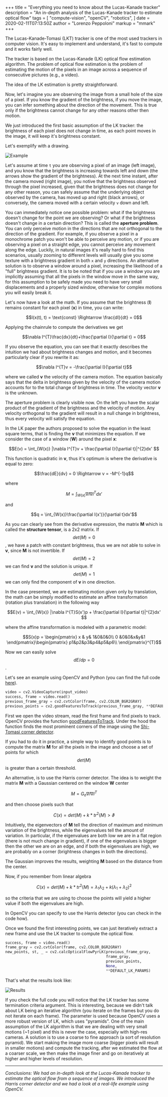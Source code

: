 +++
title = "Everything you need to know about the Lucas-Kanade tracker"
description = "An in-depth analysis of the Lucas-Kanade tracker to estimate optical flow"
tags = [
    "compute-vision",
    "openCV",
    "robotics",
]
date = 2020-02-11T07:13:50Z
author = "Lorenzo Peppoloni"
markup = "mmark"
+++

The Lucas-Kanade-Tomasi (LKT) tracker is one of the most used trackers in computer vision. It's easy to implement and understand, it's fast to compute and it works fairly well.

The tracker is based on the Lucas-Kanade (LK) optical flow estimation algorithm. The problem of optical flow estimation is the problem of estimating the motion of the pixels in an image across a sequence of consecutive pictures (e.g., a video).
  
The idea of the LK estimation is pretty straightforward. 

Now, let's imagine you are observing the image from a small hole of the size of a pixel. If you know the gradient of the brightness, if you move the image, you can infer something about the direction of the movement. This is true only if the brightness cannot change for any other reasons other then motion. 

We just introduced the first basic assumption of the LK tracker: the brightness of each pixel does not change in time, as each point moves in the image, it will keep it's brightness constant. 

Let's exemplify with a drawing.

![Example](/lktracker/lk_pix.png)

Let's assume at time `t` you are observing a pixel of an image (left image), and you know that the brightness is increasing towards left and down (the arrows show the gradient of the brightness). At the next time instant, after the camera moved (right image), you notive that the brightness observed through the pixel increased, given that the brightness does not change for any other reason, you can safely assume that the underlying object observed by the camera, has moved up and right (black arrows), or conversely, the camera moved with a certain velocity `v` down and left.



You can immediately notice one possible problem: what if the brightness doesn't change for the point we are observing? Or what if the brightness doesn't change in a certain direction?
This is called the **aperture problem**. You can only perceive motion in the directions that are not orthogonal to the direction of the gradient. For example, if you observe a pixel in a monochrome patch you won't be able to perceive any motion, or if you are observing a pixel on a straight edge, you cannot perceive any movement along the edge. Luckily, in natural images it's really hard to find this scenarios, usually zooming to different levels will usually give you some texture with a brightness gradient in both `x` and `y` directions.
An alternative solution is to observe a window around a pixel, increasing the likelihood of a "full" brightness gradient. It is to be noted that if you use a window you are implicitly assuming that all the pixels in the window move in the same way, for this assumption to be safely made you need to have very small displacements and a properly sized window, otherwise for complex motions you will easily break it.

Let's now have a look at the math. If you assume that the brightness (**I**) remains constant for each pixel (**x**) in time, you can write:

$$I(x(t), t) = \text{const} \Rightarrow \frac{dI}{dt} = 0$$

Applying the chainrule to compute the derivatives we get

$$\nabla I^{T}\frac{dx}{dt}+\frac{\partial I}{\partial t} = 0$$

If you observe the equation, you can see that it exactly describes the intuition we had about brightness changes and motion, and it becomes particularly clear if you rewrite it as:

$$\nabla I^{T}v = -\frac{\partial I}{\partial t}$$

where we called **v** the velocity of the camera motion. The equation basically says that the delta in brightness given by the velocity of the camera motion accounts for to the total change of brightness in time. The velocity vector **v** is the unknown. 

The aperture problem is clearly visible now. On the left you have the scalar product of the gradient of the brightness and the velocity of motion. Any velocity orthogonal to the gradient will result in a null change in brightness, thus every velocity will satisfy the equation. 

In the LK paper the authors proposed to solve the equation in the least square terms, that is finding the **v** that minimizes the equation. If we consider the case of a window (**W**) around the pixel **x**:

$$E(v) = \int_{W(x)} |\nabla I^{T}v + \frac{\partial I}{\partial t}|^{2}dx' $$

This function is quadratic in **v**, thus it's optimum is where the derivative is equal to zero:

$$\frac{dE}{dv} = 0 \Rightarrow v = -M^{-1}q$$

where


$$M = \int_{W(x)}\nabla I\nabla I ^{T}dx'$$

and

$$q = \int_{W(x)}\frac{\partial I(x')}{\partial t}dx'$$

As you can clearly see from the derivative expression, the matrix **M** which is called the **structure tensor**, is a 2x2 matrix. If $$det(M) = 0$$, we have a patch with constant brightness, thus we are not able to solve in **v**, since **M** is not invertible. If $$det(M) = 2$$ we can find **v** and the solution is unique. If $$det(M) = 1$$ we can only find the component of **v** in one direction. 

In the case presented, we are estimating motion given only by translation, the math can be simply modified to estimate an affine transformation (rotation plus translation) in the following way

$$E(v) = \int_{W(x)} |\nabla I^{T}S(x')p + \frac{\partial I}{\partial t}|^{2}dx' $$

where the affine transformation is modeled with a parametric model:

$$S(x)p = \begin{pmatrix}
x & y& 1&0&0&0\\
0 &0&0&x&y&1
\end{pmatrix}\begin{pmatrix}
p1&p2&p3&p4&p5&p6\\
\end{pmatrix}^{T}$$

Now we can easily solve $$dE/dp = 0$$.

Let's see an example using OpenCV and Python (you can find the full code [here](https://github.com/LorePep/blogposts_code/tree/master/lkt-tracker)).

```python
video = cv2.VideoCapture(input_video) 
success, frame = video.read()
previous_frame_gray = cv2.cvtColor(frame, cv2.COLOR_BGR2GRAY)
previous_points = cv2.goodFeaturesToTrack(previous_frame_gray, **DEFAULT_FEATURES_PARAMS)
```
First we open the video stream, read the first frame and find pixels to track.
OpenCV provides the function [goodFeaturesToTrack](https://docs.opencv.org/2.4/modules/imgproc/doc/feature_detection.html). Under the hood the function finds the most prominent corners of the image using the [Shi-Tomasi corner detector](https://opencv-python-tutroals.readthedocs.io/en/latest/py_tutorials/py_feature2d/py_shi_tomasi/py_shi_tomasi.html). 

If you had to do it in practice, a simple way to identify good points is to compute the matrix **M** for all the pixels in the image and choose a set of points for which $$det(M)$$ is greater than a certain threshold. 

An alternative, is to use the Harris corner detector. The idea is to weight the matrix **M** with a Gaussian centered on the window **W** center

$$M =  G_{\sigma}\nabla I \nabla I ^{T}$$

and then choose pixels such that

$$C(x) = det(M) + k*tr^{2}(M) > \vartheta $$

Intuitively, the eigenvectors of **M** tell the direction of maximum and minimum variation of the brightness, while the eigenvalues tell the amount of variation. In particular, if the eigenvalues are both low we are in a flat region (there is not much change in gradient), if one of the eigenvalues is bigger then the other we are on an edge, and if both the eigenvalues are high, we are probably on a corner (brightness changes in both the directions).

The Gaussian improves the results, weighting **M** based on the distance from the center.

Now, if you remember from linear algebra

$$C(x) = det(M) + k*tr^{2}(M) = \lambda_1 \lambda_2 + k(\lambda_1+\lambda_2)^{2}$$

so the criteria that we are using to choose the points will yield a higher value if both the eigenvalues are high.

In OpenCV you can specify to use the Harris detector (you can check in the code how).

Once we found the first interesting points, we can just iteratively extract a new frame and use the LK tracker to compute the optical flow.
```python
success, frame = video.read()
frame_gray = cv2.cvtColor(frame, cv2.COLOR_BGR2GRAY)
new_points, st, _ = cv2.calcOpticalFlowPyrLK(previous_frame_gray,
                                             frame_gray,
                                             previous_points, 
                                             None,
                                             **DEFAULT_LK_PARAMS)
```
That's what the results look like:

![Results](/lktracker/lkt.gif)

If you check the full code you will notice that the LK tracker has some termination criteria argument. This is interesting, because we didn't talk about LK being an iterative algorithm (you iterate on the frames but you do not iterate on each frame). The parameter is used because OpenCV uses a more robust version of LK, which uses "pyramids". One of the main assumption of the LK algorithm is that we are dealing with very small motions (~1 pixel) and this is never the case, especially with high-res cameras. A solution is to use a coarse to fine approach (a sort of resolution pyramid). We start making the image more coarse (bigger pixels will result in smaller motions) and compute the tracking, after we estimated the flow at a coarser scale, we then make the image finer and go on iteratively at higher and higher levels of resolution.

* * *
*Conclusions: We had an in-depth look at the Lucas-Kanade tracker to estimate the optical flow from a sequence of images. We introduced the Harris corner detector and we had a look at a real-life example using OpenCV.*